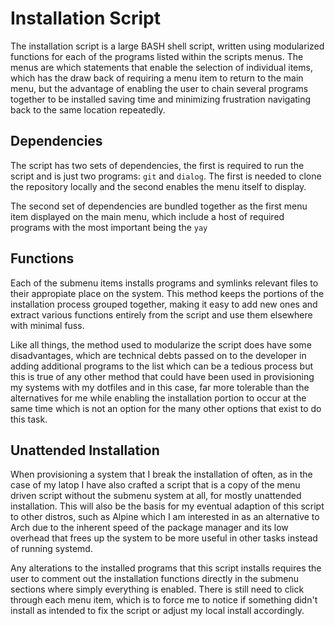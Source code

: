 # Installation Script

The installation script is a large BASH shell script, written using modularized functions for each of the programs listed within the scripts menus. The menus are which statements that enable the selection of individual items, which has the draw back of requiring a menu item to return to the main menu, but the advantage of enabling the user to chain several programs together to be installed saving time and minimizing frustration navigating back to the same location repeatedly.

## Dependencies

The script has two sets of dependencies, the first is required to run the script and is just two programs: `git` and `dialog`. The first is needed to clone the repository locally and the second enables the menu itself to display.

The second set of dependencies are bundled together as the first menu item displayed on the main menu, which include a host of required programs with the most important being the `yay`

## Functions

Each of the submenu items installs programs and symlinks relevant files to their appropiate place on the system. This method keeps the portions of the installation process grouped together, making it easy to add new ones and extract various functions entirely from the script and use them elsewhere with minimal fuss.

Like all things, the method used to modularize the script does have some disadvantages, which are technical debts passed on to the developer in adding additional programs to the list which can be a tedious process but this is true of any other method that could have been used in provisioning my systems with my dotfiles and in this case, far more tolerable than the alternatives for me while enabling the installation portion to occur at the same time which is not an option for the many other options that exist  to do this task. 

## Unattended Installation 

When provisioning a system that I break the installation of often, as in the case of my latop I have also crafted a script that is a copy of the menu driven script without the submenu system at all, for mostly unattended installation. This will also be the basis for my eventual adaption of this script to other distros, such as Alpine which I am interested in as an alternative to Arch due to the inherent speed of the package manager and its low overhead that frees up the system to be more useful in other tasks instead of running systemd. 

Any alterations to the installed programs that this script installs requires the user to comment out the installation functions directly in the submenu sections where simply everything is enabled. There is still need to click through each menu item, which is to force me to notice if something didn't install as intended to fix the script or adjust my local install accordingly. 
